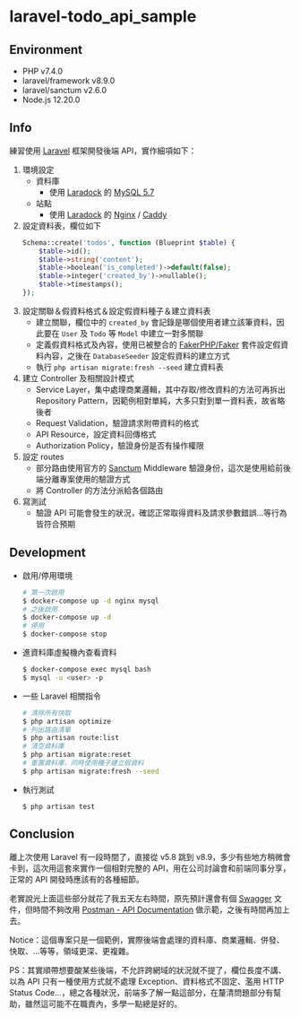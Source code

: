 # laravel-todo_api_sample

## Environment

- PHP v7.4.0
- laravel/framework v8.9.0
- laravel/sanctum v2.6.0
- Node.js 12.20.0

## Info

練習使用 [Laravel](https://laravel.com/) 框架開發後端 API，實作細項如下：

1. 環境設定
   - 資料庫
     - 使用 [Laradock](https://laradock.io/) 的 [MySQL 5.7](https://www.mysql.com/)
   - 站點
     - 使用 [Laradock](https://laradock.io/) 的 [Nginx](https://www.nginx.com/) / [Caddy](https://caddyserver.com/)
2. 設定資料表，欄位如下
    ```PHP
    Schema::create('todos', function (Blueprint $table) {
        $table->id();
        $table->string('content');
        $table->boolean('is_completed')->default(false);
        $table->integer('created_by')->nullable();
        $table->timestamps();
    });
    ```
3. 設定關聯＆假資料格式＆設定假資料種子＆建立資料表
   - 建立關聯，欄位中的 `created_by` 會記錄是哪個使用者建立該筆資料，因此要在 `User` 及 `Todo` 等 `Model` 中建立一對多關聯
   - 定義假資料格式及內容，使用已被整合的 [FakerPHP/Faker](https://github.com/FakerPHP/Faker) 套件設定假資料內容，之後在 `DatabaseSeeder` 設定假資料的建立方式
   - 執行 `php artisan migrate:fresh --seed` 建立資料表
4. 建立 Controller 及相關設計模式
   - Service Layer，集中處理商業邏輯，其中存取/修改資料的方法可再拆出 Repository Pattern，因範例相對單純，大多只對到單一資料表，故省略後者
   - Request Validation，驗證請求附帶資料的格式
   - API Resource，設定資料回傳格式
   - Authorization Policy，驗證身份是否有操作權限
5. 設定 routes
   - 部分路由使用官方的 [Sanctum](https://github.com/laravel/sanctum) Middleware 驗證身份，這次是使用給前後端分離專案使用的驗證方式
   - 將 Controller 的方法分派給各個路由
6. 寫測試
   - 驗證 API 可能會發生的狀況，確認正常取得資料及請求參數錯誤...等行為皆符合預期

## Development

- 啟用/停用環境
   ```bash
   # 第一次啟用
   $ docker-compose up -d nginx mysql
   # 之後啟用
   $ docker-compose up -d
   # 停用
   $ docker-compose stop
   ```
- 進資料庫虛擬機內查看資料
   ```bash
   $ docker-compose exec mysql bash
   $ mysql -u <user> -p
   ```
- 一些 Laravel 相關指令
   ```bash
   # 清除所有快取
   $ php artisan optimize
   # 列出路由清單
   $ php artisan route:list
   # 清空資料庫
   $ php artisan migrate:reset
   # 重置資料庫，同時使用種子建立假資料
   $ php artisan migrate:fresh --seed
   ```
- 執行測試
   ```
   $ php artisan test
   ```

## Conclusion

離上次使用 Laravel 有一段時間了，直接從 v5.8 跳到 v8.9，多少有些地方稍微會卡到，這次用這套來實作一個相對完整的 API，用在公司討論會和前端同事分享，正常的 API 開發時應該有的各種細節。

老實說光上面這些部分就花了我五天左右時間，原先預計還會有個 [Swagger](https://petstore.swagger.io/) 文件，但時間不夠改用 [Postman - API Documentation](https://www.postman.com/api-documentation-tool/) 做示範，之後有時間再加上去。

Notice：這個專案只是一個範例，實際後端會處理的資料庫、商業邏輯、併發、快取、...等等，領域更深、更複雜。

PS：其實順帶想要酸某些後端，不允許跨網域的狀況就不提了，欄位長度不講、以為 API 只有一種使用方式就不處理 Exception、資料格式不固定、濫用 HTTP Status Code...，總之各種狀況，前端多了解一點這部分，在釐清問題部分有幫助，雖然這可能不在職責內，多學一點總是好的。